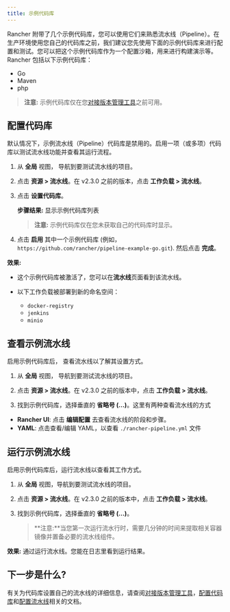 ```yaml
---
title: 示例代码库
---
```


Rancher 附带了几个示例代码库，您可以使用它们来熟悉流水线（Pipeline）。在生产环境使用您自己的代码库之前，我们建议您先使用下面的示例代码库来进行配置和测试。您可以把这个示例代码库作为一个配置沙箱，用来进行构建演示等。Rancher 包括以下示例代码库：

- Go
- Maven
- php

> **注意:** 示例代码库仅在您[对接版本管理工具](/docs/project-admin/pipelines/_index)之前可用。

## 配置代码库

默认情况下，示例流水线（Pipeline）代码库是禁用的。启用一项（或多项）代码库以测试流水线功能并查看其运行流程。

1. 从 **全局** 视图， 导航到要测试流水线的项目。

1. 点击 **资源 > 流水线**。在 v2.3.0 之前的版本，点击 **工作负载 > 流水线**。

1. 点击 **设置代码库**。

   **步骤结果:** 显示示例代码库列表

   > **注意:** 示例代码库仅在您未获取自己的代码库时显示。

1. 点击 **启用** 其中一个示例代码库 (例如， `https://github.com/rancher/pipeline-example-go.git`). 然后点击 **完成**。

**效果:**

- 这个示例代码库被激活了，您可以在**流水线**页面看到该流水线。

- 以下工作负载被部署到新的命名空间：

  - `docker-registry`
  - `jenkins`
  - `minio`

## 查看示例流水线

启用示例代码库后， 查看流水线以了解其设置方式。

1. 从 **全局** 视图， 导航到要测试流水线的项目。

1. 点击 **资源 > 流水线**。在 v2.3.0 之前的版本中，点击 **工作负载 > 流水线**。

1. 找到示例代码库，选择垂直的 **省略号 (...)**。这里有两种查看流水线的方式

- **Rancher UI**: 点击 **编辑配置** 去查看流水线的阶段和步骤。
- **YAML**: 点击查看/编辑 YAML，以查看 `./rancher-pipeline.yml` 文件

## 运行示例流水线

启用示例代码库后，运行流水线以查看其工作方式。

1. 从 **全局** 视图，导航到要测试流水线的项目。

1. 点击 **资源 > 流水线**。在 v2.3.0 之前的版本中，点击 **工作负载 > 流水线**。

1. 找到示例代码库，选择垂直的 **省略号 (...)**。

   > **注意:**当您第一次运行流水行时，需要几分钟的时间来提取相关容器镜像并置备必要的流水线组件。

**效果:** 通过运行流水线。您能在日志里看到运行结果。

## 下一步是什么?

有关为代码库设置自己的流水线的详细信息，请查阅[对接版本管理工具](/docs/project-admin/pipelines/_index)，[配置代码库](#配置代码库)和[配置流水线](/docs/k8s-in-rancher/pipelines/_index)相关的文档。
